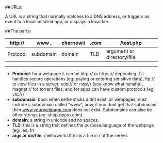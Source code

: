 ##URLs:

A URL is a string that normally matches to a DNS address, or triggers an event to a local installed app, or displays a local file.

##The parts:

| **http://** | **www .** | **chernowii** | **.com** | **/test.php**              |
|-------------|-----------|---------------|----------|----------------------------|
| Protocol    | subdomain | domain        | TLD      | argument or directory/file |

---

* **Protocol**: for a webpage it can be http:// or https:// depending if it handles secure operations (eg: paying or entering sensitive data), ftp:// to view files in a server, udp:// or rstp:// (you know what hahaha), magnet:// for torrent files, and for apps can have custom protocols (eg: vlc://)
* **subdomain**: back when selfie sticks didnt exist, all webpages must include a subdomain called "www", now, if you dont get that subdomain then www.yourwebpage.com does not exist. Subdomains can also be other strings (eg: shop.gopro.com)
* **domain**: a string in unicode and no spaces.
* **TLD**: this is a string that defines the purpose/language of the webpage (eg: .es,.fr)
* **args or dir/file**: /hello/world.html is a file in / of the server.



